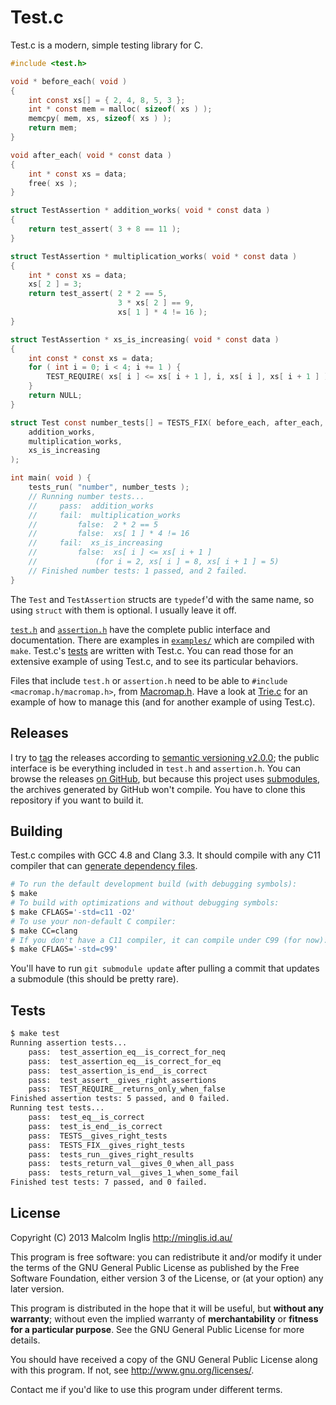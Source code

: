 # Test.c

Test.c is a modern, simple testing library for C.

``` c
#include <test.h>

void * before_each( void )
{
    int const xs[] = { 2, 4, 8, 5, 3 };
    int * const mem = malloc( sizeof( xs ) );
    memcpy( mem, xs, sizeof( xs ) );
    return mem;
}

void after_each( void * const data )
{
    int * const xs = data;
    free( xs );
}

struct TestAssertion * addition_works( void * const data )
{
    return test_assert( 3 + 8 == 11 );
}

struct TestAssertion * multiplication_works( void * const data )
{
    int * const xs = data;
    xs[ 2 ] = 3;
    return test_assert( 2 * 2 == 5,
                        3 * xs[ 2 ] == 9,
                        xs[ 1 ] * 4 != 16 );
}

struct TestAssertion * xs_is_increasing( void * const data )
{
    int const * const xs = data;
    for ( int i = 0; i < 4; i += 1 ) {
        TEST_REQUIRE( xs[ i ] <= xs[ i + 1 ], i, xs[ i ], xs[ i + 1 ] );
    }
    return NULL;
}

struct Test const number_tests[] = TESTS_FIX( before_each, after_each,
    addition_works,
    multiplication_works,
    xs_is_increasing
);

int main( void ) {
    tests_run( "number", number_tests );
    // Running number tests...
    //     pass:  addition_works
    //     fail:  multiplication_works
    //         false:  2 * 2 == 5
    //         false:  xs[ 1 ] * 4 != 16
    //     fail:  xs_is_increasing
    //         false:  xs[ i ] <= xs[ i + 1 ]
    //             (for i = 2, xs[ i ] = 8, xs[ i + 1 ] = 5)
    // Finished number tests: 1 passed, and 2 failed.
}
```

The `Test` and `TestAssertion` structs are `typedef`'d with the same name, so using `struct` with them is optional. I usually leave it off.

[`test.h`](/test.h) and [`assertion.h`](/assertion.h) have the complete public interface and documentation. There are examples in [`examples/`](/examples/) which are compiled with `make`. Test.c's [tests](/tests/) are written with Test.c. You can read those for an extensive example of using Test.c, and to see its particular behaviors.

Files that include `test.h` or `assertion.h` need to be able to `#include <macromap.h/macromap.h>`, from [Macromap.h](https://github.com/mcinglis/macromap.h). Have a look at [Trie.c](https://github.com/mcinglis/trie.c) for an example of how to manage this (and for another example of using Test.c).


## Releases

I try to [tag](http://git-scm.com/book/en/Git-Basics-Tagging) the releases according to [semantic versioning v2.0.0](http://semver.org/spec/v2.0.0.html); the public interface is be everything included in `test.h` and `assertion.h`. You can browse the releases [on GitHub](https://github.com/mcinglis/test.c/releases), but because this project uses [submodules](http://git-scm.com/book/en/Git-Tools-Submodules), the archives generated by GitHub won't compile. You have to clone this repository if you want to build it.


## Building

Test.c compiles with GCC 4.8 and Clang 3.3. It should compile with any C11 compiler that can [generate dependency files](/Makefile#L24).

``` sh
# To run the default development build (with debugging symbols):
$ make
# To build with optimizations and without debugging symbols:
$ make CFLAGS='-std=c11 -O2'
# To use your non-default C compiler:
$ make CC=clang
# If you don't have a C11 compiler, it can compile under C99 (for now):
$ make CFLAGS='-std=c99'
```

You'll have to run `git submodule update` after pulling a commit that updates a submodule (this should be pretty rare).


## Tests

``` sh
$ make test
Running assertion tests...
    pass:  test_assertion_eq__is_correct_for_neq
    pass:  test_assertion_eq__is_correct_for_eq
    pass:  test_assertion_is_end__is_correct
    pass:  test_assert__gives_right_assertions
    pass:  TEST_REQUIRE__returns_only_when_false
Finished assertion tests: 5 passed, and 0 failed.
Running test tests...
    pass:  test_eq__is_correct
    pass:  test_is_end__is_correct
    pass:  TESTS__gives_right_tests
    pass:  TESTS_FIX__gives_right_tests
    pass:  tests_run__gives_right_results
    pass:  tests_return_val__gives_0_when_all_pass
    pass:  tests_return_val__gives_1_when_some_fail
Finished test tests: 7 passed, and 0 failed.
```


## License

Copyright (C) 2013 Malcolm Inglis <http://minglis.id.au/>

This program is free software: you can redistribute it and/or modify it under the terms of the GNU General Public License as published by the Free Software Foundation, either version 3 of the License, or (at your option) any later version.

This program is distributed in the hope that it will be useful, but **without any warranty**; without even the implied warranty of **merchantability** or **fitness for a particular purpose**. See the GNU General Public License for more details.

You should have received a copy of the GNU General Public License along with this program. If not, see <http://www.gnu.org/licenses/>.

Contact me if you'd like to use this program under different terms.

